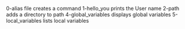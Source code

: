 0-alias file creates a command
1-hello_you prints the User name
2-path adds a directory to path
4-global_variables displays global variables
5-local_variables lists local variables
